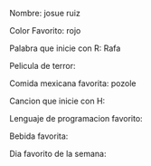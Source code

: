 Nombre: josue ruiz

Color Favorito: rojo

Palabra que inicie con R: Rafa

Pelicula de terror: 

Comida mexicana favorita: pozole

Cancion que inicie con H:

Lenguaje de programacion favorito:

Bebida favorita: 

Dia favorito de la semana: 
